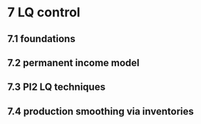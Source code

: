 # 7 LQ control 

## 7.1 foundations

## 7.2 permanent income model

## 7.3 PI2 LQ techniques

## 7.4 production smoothing via inventories